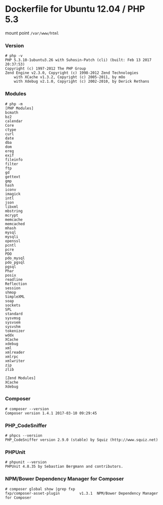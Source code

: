 # Dockerfile for Ubuntu 12.04 / PHP 5.3

mount point `/var/www/html`

### Version
```
# php -v
PHP 5.3.10-1ubuntu3.26 with Suhosin-Patch (cli) (built: Feb 13 2017 20:37:53)
Copyright (c) 1997-2012 The PHP Group
Zend Engine v2.3.0, Copyright (c) 1998-2012 Zend Technologies
    with XCache v1.3.2, Copyright (c) 2005-2011, by mOo
    with Xdebug v2.1.0, Copyright (c) 2002-2010, by Derick Rethans
```

### Modules
```
# php -m
[PHP Modules]
bcmath
bz2
calendar
Core
ctype
curl
date
dba
dom
ereg
exif
fileinfo
filter
ftp
gd
gettext
gmp
hash
iconv
imagick
intl
json
libxml
mbstring
mcrypt
memcache
memcached
mhash
mysql
mysqli
openssl
pcntl
pcre
PDO
pdo_mysql
pdo_pgsql
pgsql
Phar
posix
readline
Reflection
session
shmop
SimpleXML
soap
sockets
SPL
standard
sysvmsg
sysvsem
sysvshm
tokenizer
wddx
XCache
xdebug
xml
xmlreader
xmlrpc
xmlwriter
zip
zlib

[Zend Modules]
XCache
Xdebug
```

### Composer
```
# composer --version
Composer version 1.4.1 2017-03-10 09:29:45
```

### PHP_CodeSniffer
```
# phpcs --version   
PHP_CodeSniffer version 2.9.0 (stable) by Squiz (http://www.squiz.net)
```

### PHPUnit
```
# phpunit --version
PHPUnit 4.8.35 by Sebastian Bergmann and contributors.
```

### NPM/Bower Dependency Manager for Composer
```
# composer global show |grep fxp
fxp/composer-asset-plugin         v1.3.1  NPM/Bower Dependency Manager for Composer
```
